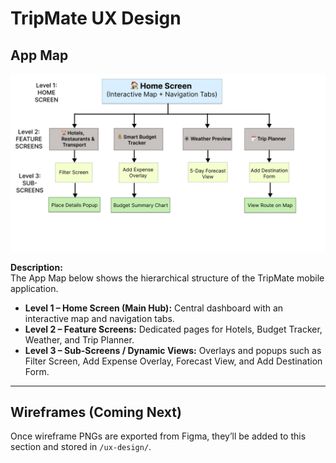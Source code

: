 # TripMate UX Design

## App Map
![App Map](ux-design/app-map.png)

**Description:**  
The App Map below shows the hierarchical structure of the TripMate mobile application.

- **Level 1 – Home Screen (Main Hub):** Central dashboard with an interactive map and navigation tabs.
- **Level 2 – Feature Screens:** Dedicated pages for Hotels, Budget Tracker, Weather, and Trip Planner.
- **Level 3 – Sub-Screens / Dynamic Views:** Overlays and popups such as Filter Screen, Add Expense Overlay, Forecast View, and Add Destination Form.

---

## Wireframes (Coming Next)
Once wireframe PNGs are exported from Figma, they’ll be added to this section and stored in `/ux-design/`.

